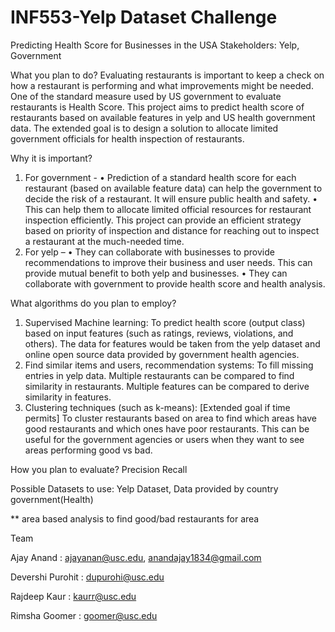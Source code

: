 
# INF553-Yelp Dataset Challenge
Predicting Health Score for Businesses in the USA
Stakeholders: Yelp, Government

What you plan to do? 
Evaluating restaurants is important to keep a check on how a restaurant is performing and what improvements might be needed. One of the standard measure used by US government to evaluate restaurants is Health Score. This project aims to predict health score of restaurants based on available features in yelp and US health government data. The extended goal is to design a solution to allocate limited government officials for health inspection of restaurants. 

Why it is important? 
1. For government - 
•	Prediction of a standard health score for each restaurant (based on available feature data) can help the government to decide the risk of a restaurant. It will ensure public health and safety.
•	This can help them to allocate limited official resources for restaurant inspection efficiently. This project can provide an efficient strategy based on priority of inspection and distance for reaching out to inspect a restaurant at the much-needed time.  
2. For yelp – 
•	They can collaborate with businesses to provide recommendations to improve their business and user needs. This can provide mutual benefit to both yelp and businesses. 
•	They can collaborate with government to provide health score and health analysis. 

What algorithms do you plan to employ?
1. Supervised Machine learning: To predict health score (output class) based on input features (such as ratings, reviews, violations, and others). The data for features would be taken from the yelp dataset and online open source data provided by government health agencies.
2. Find similar items and users, recommendation systems: To fill missing entries in yelp data. Multiple restaurants can be compared to find similarity in restaurants. Multiple features can be compared to derive similarity in features.
3. Clustering techniques (such as k-means): [Extended goal if time permits] To cluster restaurants based on area to find which areas have good restaurants and which ones have poor restaurants. This can be useful for the government agencies or users when they want to see areas performing good vs bad.


How you plan to evaluate? 
	Precision
	Recall

Possible Datasets to use: Yelp Dataset, Data provided by country government(Health)

** area based analysis to find good/bad restaurants for area

Team

Ajay Anand        	: ajayanan@usc.edu, anandajay1834@gmail.com

Devershi Purohit	: dupurohi@usc.edu

Rajdeep Kaur    	: kaurr@usc.edu

Rimsha Goomer	        : goomer@usc.edu
